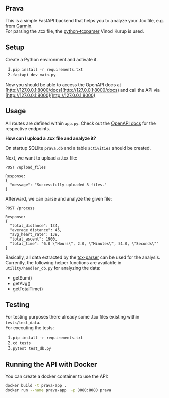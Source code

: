 ## Prava

This is a simple FastAPI backend that helps you to analyze your .tcx file, e.g. from [Garmin](https://connect.garmin.com/).\
For parsing the .tcx file, the [python-tcxparser](https://github.com/vkurup/python-tcxparser) Vinod Kurup is used.

## Setup

Create a Python environment and activate it.

1. `pip install -r requirements.txt`
2. `fastapi dev main.py`

Now you should be able to access the OpenAPI docs at [http://127.0.0.1:8000/docs](http://127.0.0.1:8000/docs) and call the API via [http://127.0.0.1:8000](http://127.0.0.1:8000)

## Usage

All routes are defined within `app.py`.
Check out the [OpenAPI docs](http://127.0.0.1:8000/docs) for the respective endpoints.

**How can I upload a .tcx file and analyze it?**

On startup SQLlite `prava.db` and a table `activities` should be created.

Next, we want to upload a .tcx file:

```
POST /upload_files

Response:
{
  "message": "Successfully uploaded 3 files."
}
```

Afterward, we can parse and analyze the given file:

```
POST /process

Response:
{
  "total_distance": 134,
  "average_distance": 45,
  "avg_heart_rate": 139,
  "total_ascent": 1900,
  "total_time": "6.0 \"Hours\", 2.0, \"Minutes\", 51.0, \"Seconds\""
}
```

Basically, all data extracted by the [tcx-parser](https://github.com/vkurup/python-tcxparser) can be used for the analysis.\
Currently, the following helper functions are available in `utility/handler_db.py` for analyzing the data:

- getSum()
- getAvg()
- getTotalTime()

## Testing

For testing purposes there already some .tcx files existing within `tests/test_data`.\
For executing the tests:

1. `pip install -r requirements.txt`
2. `cd tests`
3. `pytest test_db.py`

## Running the API with Docker

You can create a docker container to use the API:

```sh
docker build -t prava-app .
docker run --name prava-app  -p 8080:8080 prava
```
